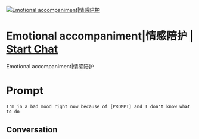 
[![Emotional accompaniment|情感陪护](https://flow-prompt-covers.s3.us-west-1.amazonaws.com/icon/Flat/i1.png)](https://gptcall.net/chat.html?data=%7B%22contact%22%3A%7B%22id%22%3A%2268BK33b47u9uOcNKGz8vy%22%2C%22flow%22%3Atrue%7D%7D)
# Emotional accompaniment|情感陪护 | [Start Chat](https://gptcall.net/chat.html?data=%7B%22contact%22%3A%7B%22id%22%3A%2268BK33b47u9uOcNKGz8vy%22%2C%22flow%22%3Atrue%7D%7D)
Emotional accompaniment|情感陪护

# Prompt

```
I'm in a bad mood right now because of [PROMPT] and I don't know what to do
```

## Conversation




